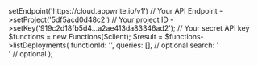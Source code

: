<?php

use Getapp\Client;
use Getapp\Services\Functions;

$client = (new Client())
    ->setEndpoint('https://cloud.appwrite.io/v1') // Your API Endpoint
    ->setProject('5df5acd0d48c2') // Your project ID
    ->setKey('919c2d18fb5d4...a2ae413da83346ad2'); // Your secret API key

$functions = new Functions($client);

$result = $functions->listDeployments(
    functionId: '<FUNCTION_ID>',
    queries: [], // optional
    search: '<SEARCH>' // optional
);